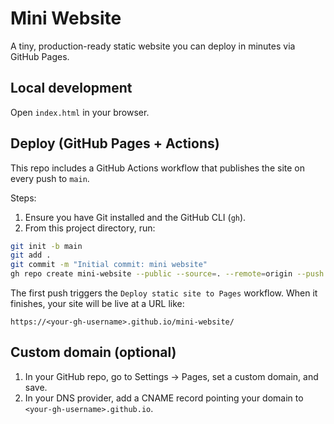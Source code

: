 # Mini Website

A tiny, production-ready static website you can deploy in minutes via GitHub Pages.

## Local development

Open `index.html` in your browser.

## Deploy (GitHub Pages + Actions)

This repo includes a GitHub Actions workflow that publishes the site on every push to `main`.

Steps:

1. Ensure you have Git installed and the GitHub CLI (`gh`).
2. From this project directory, run:

```bash
git init -b main
git add .
git commit -m "Initial commit: mini website"
gh repo create mini-website --public --source=. --remote=origin --push
```

The first push triggers the `Deploy static site to Pages` workflow. When it finishes, your site will be live at a URL like:

```
https://<your-gh-username>.github.io/mini-website/
```

## Custom domain (optional)

1. In your GitHub repo, go to Settings → Pages, set a custom domain, and save.
2. In your DNS provider, add a CNAME record pointing your domain to `<your-gh-username>.github.io`.


